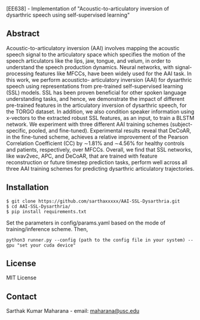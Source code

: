 [EE638] - Implementation of "Acoustic-to-articulatory inversion of dysarthric speech using self-supervised learning"

## Abstract 
Acoustic-to-articulatory inversion (AAI) involves mapping the acoustic speech signal to the articulatory space which specifies the motion of the speech articulators like the lips, jaw, tongue, and velum, in order to understand the speech production dynamics. Neural networks, with signal-processing features like MFCCs, have been widely used for the AAI task. In this work, we perform acousticto- articulatory inversion (AAI) for dysarthric speech using representations from pre-trained self-supervised learning (SSL) models. SSL has been proven beneficial for other spoken language understanding tasks, and hence, we demonstrate the impact of different pre-trained features in the articulatory inversion of dysarthric speech, for the TORGO dataset. In addition, we also condition speaker information using x-vectors to the extracted robust SSL features, as an input, to train a BLSTM network. We experiment with three different AAI training schemes (subject-specific, pooled, and fine-tuned). Experimental results reveal that DeCoAR, in the fine-tuned scheme, achieves a relative improvement of the Pearson Correlation Coefficient (CC) by ∼1.81% and ∼4.56% for healthy controls and patients, respectively, over MFCCs. Overall, we find that SSL networks, like wav2vec, APC, and DeCoAR, that are trained with feature reconstruction or future timestep prediction tasks, perform well across all three AAI training schemes for predicting dysarthric articulatory trajectories.


## Installation 
    $ git clone https://github.com/sarthaxxxxx/AAI-SSL-Dysarthria.git
    $ cd AAI-SSL-Dysarthria/
    $ pip install requirements.txt
    
Set the parameters in config/params.yaml based on the mode of training/inference scheme. Then, 
```
python3 runner.py --config (path to the config file in your system) --gpu "set your cuda device"
```

## License
MIT License

## Contact
  Sarthak Kumar Maharana - email: maharana@usc.edu 
